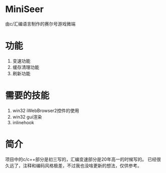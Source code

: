# MiniSeer
由c/汇编语言制作的赛尔号游戏微端
# 功能
1. 变速功能
2. 缓存清理功能
3. 刷新功能
# 需要的技能
1. win32 iWebBrowser2控件的使用
2. win32 gui渲染
3. inlinehook
# 简介
项目中的c/c++部分是初三写的，汇编变速部分是20年高一的时候写的。
已经很久远了，注释和编码风格极差，不过我也没啥更新的想法，仅供参考。
